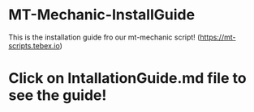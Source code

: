 # MT-Mechanic-InstallGuide
This is the installation guide fro our mt-mechanic script! (https://mt-scripts.tebex.io)

# Click on IntallationGuide.md file to see the guide!
